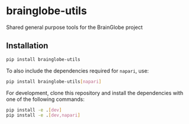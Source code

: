 # brainglobe-utils

Shared general purpose tools for the BrainGlobe project

## Installation

```bash
pip install brainglobe-utils
```

To also include the dependencies required for `napari`, use:

```bash
pip install brainglobe-utils[napari]
```

For development, clone this repository and install the dependencies with one of the following commands:

```bash
pip install -e .[dev]
pip install -e .[dev,napari]
```
